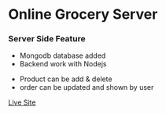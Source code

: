 # Online Grocery Server

### Server Side Feature

-   Mongodb database added
-   Backend work with Nodejs

*   Product can be add & delete
*   order can be updated and shown by user

<a href="https://web-online-grocery.herokuapp.com/">Live Site</a>
